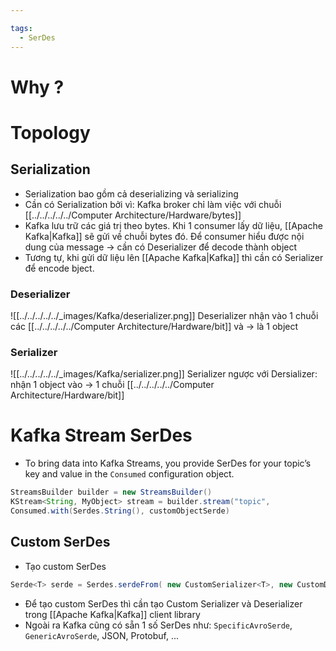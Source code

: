 ```yaml
---

tags:
  - SerDes
---
```

# Why ?


# Topology

## Serialization
- Serialization bao gồm cả deserializing và serializing
- Cần có Serialization bởi vì: Kafka broker chỉ làm việc với chuỗi [[../../../../../Computer Architecture/Hardware/bytes]]
- Kafka lưu trữ các giá trị theo bytes. Khi 1 consumer lấy dữ liệu, [[Apache Kafka|Kafka]] sẽ gửi về chuỗi bytes đó. Để consumer hiểu được nội dung của message -> cần có Deserializer để decode thành object
- Tương tự, khi gửi dữ liệu lên [[Apache Kafka|Kafka]] thì cần có Serializer để encode bject.

### Deserializer

![[../../../../../_images/Kafka/deserializer.png]]
Deserializer nhận vào 1 chuỗi các [[../../../../../Computer Architecture/Hardware/bit]] và -> là 1 object 

### Serializer

![[../../../../../_images/Kafka/serializer.png]]
Serializer ngược với Dersializer: nhận 1 object vào -> 1 chuỗi [[../../../../../Computer Architecture/Hardware/bit]]

# Kafka Stream SerDes
- To bring data into Kafka Streams, you provide SerDes for your topic’s key and value in the `Consumed` configuration object.
  
``` java
StreamsBuilder builder = new StreamsBuilder()
KStream<String, MyObject> stream = builder.stream("topic",
Consumed.with(Serdes.String(), customObjectSerde)
```

## Custom SerDes
- Tạo custom SerDes
  
``` java
Serde<T> serde = Serdes.serdeFrom( new CustomSerializer<T>, new CustomDeserializer<T>); 
```

- Để tạo custom SerDes thì cần tạo Custom Serializer và Deserializer trong [[Apache Kafka|Kafka]] client library
- Ngoài ra Kafka cũng có sẵn 1 số SerDes như: `SpecificAvroSerde`, `GenericAvroSerde`, JSON, Protobuf, ...